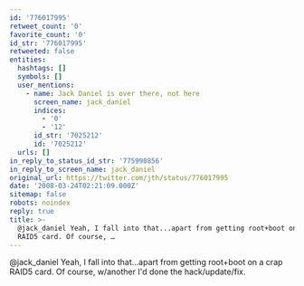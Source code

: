 ```yaml
---
id: '776017995'
retweet_count: '0'
favorite_count: '0'
id_str: '776017995'
retweeted: false
entities:
  hashtags: []
  symbols: []
  user_mentions:
    - name: Jack Daniel is over there, not here
      screen_name: jack_daniel
      indices:
        - '0'
        - '12'
      id_str: '7025212'
      id: '7025212'
  urls: []
in_reply_to_status_id_str: '775990856'
in_reply_to_screen_name: jack_daniel
original_url: https://twitter.com/jth/status/776017995
date: '2008-03-24T02:21:09.000Z'
sitemap: false
robots: noindex
reply: true
title: >-
  @jack_daniel Yeah, I fall into that...apart from getting root+boot on a crap
  RAID5 card. Of course, …
---
```


@jack_daniel Yeah, I fall into that...apart from getting root+boot on a crap RAID5 card. Of course, w/another I'd done the hack/update/fix.